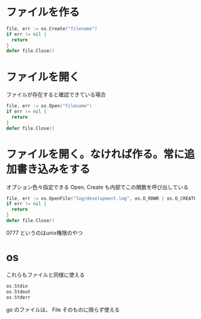 # ファイルを作る

```go
file, err := os.Create("filename")
if err != nil {
  return
}
defer file.Close()
```

# ファイルを開く
ファイルが存在すると確認できている場合

```go
file, err := os.Open("filename")
if err != nil {
  return
}
defer file.Close()
```


# ファイルを開く。なければ作る。常に追加書き込みをする

オプション色々指定できる
Open, Create も内部でこの関数を呼び出している

```go
file, err := os.OpenFile("log/development.log", os.O_RDWR | os.O_CREATE | os.O_APPEND, 0777)
if err != nil {
  return
}
defer file.Close()
```

0777 というのはunix権限のやつ

# os

これらもファイルと同様に使える

```go
os.Stdin
os.Stdout
os.Stderr
```

go のファイルは、 File そのものに限らず使える



